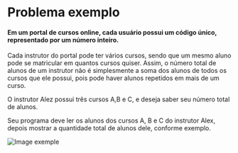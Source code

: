 # Problema exemplo

#### Em um portal de cursos online, cada usuário possui um código único, representado por um número inteiro.

Cada instrutor do portal pode ter vários cursos, sendo que um mesmo aluno pode se matricular em quantos cursos quiser. Assim, o número total de alunos de um instrutor não é simplesmente a soma dos alunos de todos os cursos que ele possui, pois pode haver alunos repetidos em mais de um curso.

O instrutor Alez possui três cursos A,B e C, e deseja saber seu número total de alunos.

Seu programa deve ler os alunos dos cursos A, B e C do instrutor Alex, depois mostrar a quantidade total de alunos dele, conforme exemplo.

![Image exemple](https://github.com/AlanGustav0/Java-Exercicios/blob/master/java/src/Diversos/CountingStudents/exemple.JPG)

